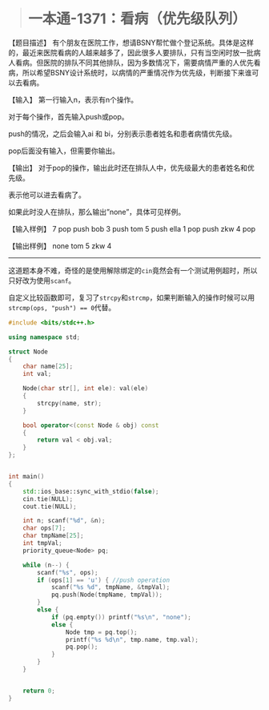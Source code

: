 > # 一本通-1371：看病（优先级队列）

【题目描述】
有个朋友在医院工作，想请BSNY帮忙做个登记系统。具体是这样的，最近来医院看病的人越来越多了，因此很多人要排队，只有当空闲时放一批病人看病。但医院的排队不同其他排队，因为多数情况下，需要病情严重的人优先看病，所以希望BSNY设计系统时，以病情的严重情况作为优先级，判断接下来谁可以去看病。

【输入】
第一行输入n，表示有n个操作。

对于每个操作，首先输入push或pop。

push的情况，之后会输入ai 和 bi，分别表示患者姓名和患者病情优先级。

pop后面没有输入，但需要你输出。

【输出】
对于pop的操作，输出此时还在排队人中，优先级最大的患者姓名和优先级。

表示他可以进去看病了。

如果此时没人在排队，那么输出”none”，具体可见样例。

【输入样例】
7
pop
push bob 3
push tom 5
push ella 1
pop
push zkw 4
pop

【输出样例】
none
tom 5
zkw 4

-------

这道题本身不难，奇怪的是使用解除绑定的`cin`竟然会有一个测试用例超时，所以只好改为使用`scanf`。

自定义比较函数即可，复习了`strcpy`和`strcmp`，如果判断输入的操作时候可以用`strcmp(ops, "push") == 0`代替。

```c++
#include <bits/stdc++.h>

using namespace std;

struct Node
{
	char name[25];
	int val;

	Node(char str[], int ele): val(ele)
	{
		strcpy(name, str);
	}

	bool operator<(const Node & obj) const
	{
		return val < obj.val;
	}
};


int main()
{
	std::ios_base::sync_with_stdio(false);
	cin.tie(NULL);
	cout.tie(NULL);

	int n; scanf("%d", &n);
	char ops[7];
	char tmpName[25];
	int tmpVal;
	priority_queue<Node> pq;

	while (n--) {
		scanf("%s", ops);
		if (ops[1] == 'u') { //push operation
			scanf("%s %d", tmpName, &tmpVal);
			pq.push(Node(tmpName, tmpVal));
		}
		else {
			if (pq.empty()) printf("%s\n", "none");
			else {
				Node tmp = pq.top();
				printf("%s %d\n", tmp.name, tmp.val);
				pq.pop();
			}
		}
	}


	return 0;
}
```

